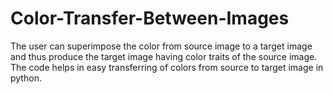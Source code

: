 # Color-Transfer-Between-Images
The user can superimpose the color from source image to a target image and thus produce the target image having color traits of the source image. The code helps in easy transferring of colors from source to target image in python.
